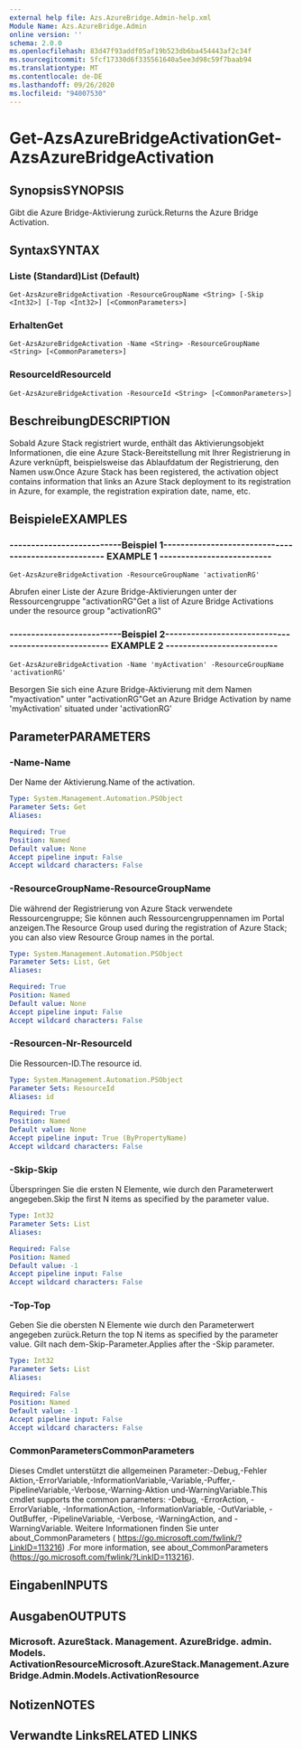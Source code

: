 ```yaml
---
external help file: Azs.AzureBridge.Admin-help.xml
Module Name: Azs.AzureBridge.Admin
online version: ''
schema: 2.0.0
ms.openlocfilehash: 83d47f93addf05af19b523db6ba454443af2c34f
ms.sourcegitcommit: 5fcf17330d6f335561640a5ee3d98c59f7baab94
ms.translationtype: MT
ms.contentlocale: de-DE
ms.lasthandoff: 09/26/2020
ms.locfileid: "94007530"
---
```

# <span data-ttu-id="310da-101">Get-AzsAzureBridgeActivation</span><span class="sxs-lookup"><span data-stu-id="310da-101">Get-AzsAzureBridgeActivation</span></span>

## <span data-ttu-id="310da-102">Synopsis</span><span class="sxs-lookup"><span data-stu-id="310da-102">SYNOPSIS</span></span>
<span data-ttu-id="310da-103">Gibt die Azure Bridge-Aktivierung zurück.</span><span class="sxs-lookup"><span data-stu-id="310da-103">Returns the Azure Bridge Activation.</span></span>

## <span data-ttu-id="310da-104">Syntax</span><span class="sxs-lookup"><span data-stu-id="310da-104">SYNTAX</span></span>

### <span data-ttu-id="310da-105">Liste (Standard)</span><span class="sxs-lookup"><span data-stu-id="310da-105">List (Default)</span></span>
```
Get-AzsAzureBridgeActivation -ResourceGroupName <String> [-Skip <Int32>] [-Top <Int32>] [<CommonParameters>]
```

### <span data-ttu-id="310da-106">Erhalten</span><span class="sxs-lookup"><span data-stu-id="310da-106">Get</span></span>
```
Get-AzsAzureBridgeActivation -Name <String> -ResourceGroupName <String> [<CommonParameters>]
```

### <span data-ttu-id="310da-107">ResourceId</span><span class="sxs-lookup"><span data-stu-id="310da-107">ResourceId</span></span>
```
Get-AzsAzureBridgeActivation -ResourceId <String> [<CommonParameters>]
```

## <span data-ttu-id="310da-108">Beschreibung</span><span class="sxs-lookup"><span data-stu-id="310da-108">DESCRIPTION</span></span>
<span data-ttu-id="310da-109">Sobald Azure Stack registriert wurde, enthält das Aktivierungsobjekt Informationen, die eine Azure Stack-Bereitstellung mit Ihrer Registrierung in Azure verknüpft, beispielsweise das Ablaufdatum der Registrierung, den Namen usw.</span><span class="sxs-lookup"><span data-stu-id="310da-109">Once Azure Stack has been registered, the activation object contains information that links an Azure Stack deployment to its registration in Azure, for example, the registration expiration date, name, etc.</span></span>

## <span data-ttu-id="310da-110">Beispiele</span><span class="sxs-lookup"><span data-stu-id="310da-110">EXAMPLES</span></span>

### <span data-ttu-id="310da-111">--------------------------Beispiel 1--------------------------</span><span class="sxs-lookup"><span data-stu-id="310da-111">-------------------------- EXAMPLE 1 --------------------------</span></span>
```
Get-AzsAzureBridgeActivation -ResourceGroupName 'activationRG'
```

<span data-ttu-id="310da-112">Abrufen einer Liste der Azure Bridge-Aktivierungen unter der Ressourcengruppe "activationRG"</span><span class="sxs-lookup"><span data-stu-id="310da-112">Get a list of Azure Bridge Activations under the resource group "activationRG"</span></span>

### <span data-ttu-id="310da-113">--------------------------Beispiel 2--------------------------</span><span class="sxs-lookup"><span data-stu-id="310da-113">-------------------------- EXAMPLE 2 --------------------------</span></span>
```
Get-AzsAzureBridgeActivation -Name 'myActivation' -ResourceGroupName 'activationRG'
```

<span data-ttu-id="310da-114">Besorgen Sie sich eine Azure Bridge-Aktivierung mit dem Namen "myactivation" unter "activationRG"</span><span class="sxs-lookup"><span data-stu-id="310da-114">Get an Azure Bridge Activation by name 'myActivation' situated under 'activationRG'</span></span>

## <span data-ttu-id="310da-115">Parameter</span><span class="sxs-lookup"><span data-stu-id="310da-115">PARAMETERS</span></span>

### <span data-ttu-id="310da-116">-Name</span><span class="sxs-lookup"><span data-stu-id="310da-116">-Name</span></span>
<span data-ttu-id="310da-117">Der Name der Aktivierung.</span><span class="sxs-lookup"><span data-stu-id="310da-117">Name of the activation.</span></span>

```yaml
Type: System.Management.Automation.PSObject
Parameter Sets: Get
Aliases: 

Required: True
Position: Named
Default value: None
Accept pipeline input: False
Accept wildcard characters: False
```

### <span data-ttu-id="310da-118">-ResourceGroupName</span><span class="sxs-lookup"><span data-stu-id="310da-118">-ResourceGroupName</span></span>
<span data-ttu-id="310da-119">Die während der Registrierung von Azure Stack verwendete Ressourcengruppe; Sie können auch Ressourcengruppennamen im Portal anzeigen.</span><span class="sxs-lookup"><span data-stu-id="310da-119">The Resource Group used during the registration of Azure Stack; you can also view Resource Group names in the portal.</span></span>

```yaml
Type: System.Management.Automation.PSObject
Parameter Sets: List, Get
Aliases: 

Required: True
Position: Named
Default value: None
Accept pipeline input: False
Accept wildcard characters: False
```

### <span data-ttu-id="310da-120">-Resourcen-Nr</span><span class="sxs-lookup"><span data-stu-id="310da-120">-ResourceId</span></span>
<span data-ttu-id="310da-121">Die Ressourcen-ID.</span><span class="sxs-lookup"><span data-stu-id="310da-121">The resource id.</span></span>

```yaml
Type: System.Management.Automation.PSObject
Parameter Sets: ResourceId
Aliases: id

Required: True
Position: Named
Default value: None
Accept pipeline input: True (ByPropertyName)
Accept wildcard characters: False
```

### <span data-ttu-id="310da-122">-Skip</span><span class="sxs-lookup"><span data-stu-id="310da-122">-Skip</span></span>
<span data-ttu-id="310da-123">Überspringen Sie die ersten N Elemente, wie durch den Parameterwert angegeben.</span><span class="sxs-lookup"><span data-stu-id="310da-123">Skip the first N items as specified by the parameter value.</span></span>

```yaml
Type: Int32
Parameter Sets: List
Aliases: 

Required: False
Position: Named
Default value: -1
Accept pipeline input: False
Accept wildcard characters: False
```

### <span data-ttu-id="310da-124">-Top</span><span class="sxs-lookup"><span data-stu-id="310da-124">-Top</span></span>
<span data-ttu-id="310da-125">Geben Sie die obersten N Elemente wie durch den Parameterwert angegeben zurück.</span><span class="sxs-lookup"><span data-stu-id="310da-125">Return the top N items as specified by the parameter value.</span></span>
<span data-ttu-id="310da-126">Gilt nach dem-Skip-Parameter.</span><span class="sxs-lookup"><span data-stu-id="310da-126">Applies after the -Skip parameter.</span></span>

```yaml
Type: Int32
Parameter Sets: List
Aliases: 

Required: False
Position: Named
Default value: -1
Accept pipeline input: False
Accept wildcard characters: False
```

### <span data-ttu-id="310da-127">CommonParameters</span><span class="sxs-lookup"><span data-stu-id="310da-127">CommonParameters</span></span>
<span data-ttu-id="310da-128">Dieses Cmdlet unterstützt die allgemeinen Parameter:-Debug,-Fehler Aktion,-ErrorVariable,-InformationVariable,-Variable,-Puffer,-PipelineVariable,-Verbose,-Warning-Aktion und-WarningVariable.</span><span class="sxs-lookup"><span data-stu-id="310da-128">This cmdlet supports the common parameters: -Debug, -ErrorAction, -ErrorVariable, -InformationAction, -InformationVariable, -OutVariable, -OutBuffer, -PipelineVariable, -Verbose, -WarningAction, and -WarningVariable.</span></span> <span data-ttu-id="310da-129">Weitere Informationen finden Sie unter about_CommonParameters ( https://go.microsoft.com/fwlink/?LinkID=113216) .</span><span class="sxs-lookup"><span data-stu-id="310da-129">For more information, see about_CommonParameters (https://go.microsoft.com/fwlink/?LinkID=113216).</span></span>

## <span data-ttu-id="310da-130">Eingaben</span><span class="sxs-lookup"><span data-stu-id="310da-130">INPUTS</span></span>

## <span data-ttu-id="310da-131">Ausgaben</span><span class="sxs-lookup"><span data-stu-id="310da-131">OUTPUTS</span></span>

### <span data-ttu-id="310da-132">Microsoft. AzureStack. Management. AzureBridge. admin. Models. ActivationResource</span><span class="sxs-lookup"><span data-stu-id="310da-132">Microsoft.AzureStack.Management.AzureBridge.Admin.Models.ActivationResource</span></span>

## <span data-ttu-id="310da-133">Notizen</span><span class="sxs-lookup"><span data-stu-id="310da-133">NOTES</span></span>

## <span data-ttu-id="310da-134">Verwandte Links</span><span class="sxs-lookup"><span data-stu-id="310da-134">RELATED LINKS</span></span>


